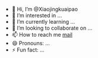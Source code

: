 - 👋 Hi, I’m @Xiaojingkuaipao
- 👀 I’m interested in ...
- 🌱 I’m currently learning ...
- 💞️ I’m looking to collaborate on ...
- 📫 How to reach me [mail](zhijingxin@foxmail.com)
- 😄 Pronouns: ...
- ⚡ Fun fact: ...

<!---
Xiaojingkuaipao/Xiaojingkuaipao is a ✨ special ✨ repository because its `README.md` (this file) appears on your GitHub profile.
You can click the Preview link to take a look at your changes.
--->
